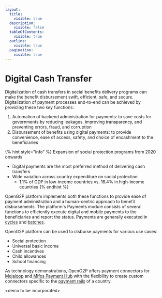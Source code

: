```yaml
---
layout:
  title:
    visible: true
  description:
    visible: false
  tableOfContents:
    visible: true
  outline:
    visible: true
  pagination:
    visible: true
---
```


# Digital Cash Transfer

Digitalization of cash transfers in social benefits delivery programs can make the benefit disbursement swift, efficient, safe, and secure. Digitalization of payment processes end-to-end can be achieved by providing these two key functions:

1. Automation of backend administration for payments: to save costs for governments by reducing leakages, improving transparency, and preventing errors, fraud, and corruption
2. Disbursement of benefits using digital payments: to provide convenience, ease of access, safety, and choice of encashment to the beneficiaries

{% hint style="info" %}
Expansion of social protection programs from 2020 onwards

* Digital payments are the most preferred method of delivering cash transfers
* Wide variation across country expenditure on social protection
  * 1.1% of GDP in low-income countries vs. 16.4% in high-income countries
{% endhint %}

OpenG2P platform implements both these functions to provide ease of payment administration and a human-centric approach to benefit disbursements. The platform's Payments module consists of several functions to efficiently execute digital and mobile payments to the beneficiaries and report the status. Payments are generally executed in [cycles](../../../eligibility-and-enrolment/broken-reference/) and [batches](broken-reference).

OpenG2P platform can be used to disburse payments for various use cases:

* Social protection
* Universal basic income
* Cash incentives
* Child allowances
* School financing

As technology demonstrations, OpenG2P offers payment connectors for [Mojaloop](https://mojaloop.io/) and[ Mifos Payment Hub](https://payments.mifos.org/) with the flexibility to create custom connectors specific to the [payment rails](broken-reference) of a country.

\<demo to be incorporated>
